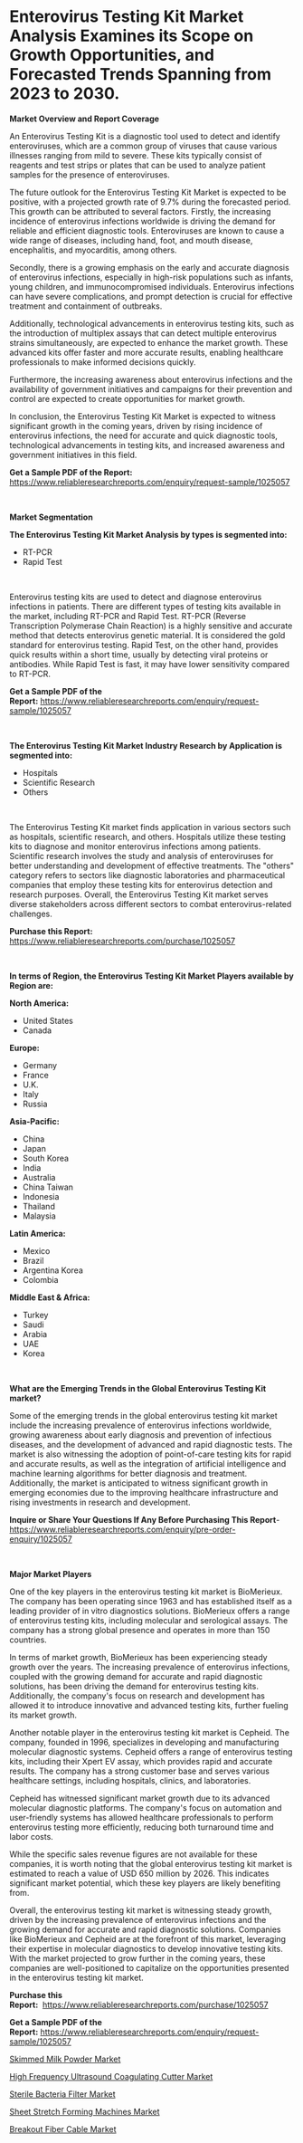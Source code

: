 <p><h1>Enterovirus Testing Kit Market Analysis Examines its Scope on Growth Opportunities, and Forecasted Trends Spanning from 2023 to 2030.</h1></p><p><strong>Market Overview and Report Coverage</strong></p>
<p><p>An Enterovirus Testing Kit is a diagnostic tool used to detect and identify enteroviruses, which are a common group of viruses that cause various illnesses ranging from mild to severe. These kits typically consist of reagents and test strips or plates that can be used to analyze patient samples for the presence of enteroviruses.</p><p>The future outlook for the Enterovirus Testing Kit Market is expected to be positive, with a projected growth rate of 9.7% during the forecasted period. This growth can be attributed to several factors. Firstly, the increasing incidence of enterovirus infections worldwide is driving the demand for reliable and efficient diagnostic tools. Enteroviruses are known to cause a wide range of diseases, including hand, foot, and mouth disease, encephalitis, and myocarditis, among others.</p><p>Secondly, there is a growing emphasis on the early and accurate diagnosis of enterovirus infections, especially in high-risk populations such as infants, young children, and immunocompromised individuals. Enterovirus infections can have severe complications, and prompt detection is crucial for effective treatment and containment of outbreaks.</p><p>Additionally, technological advancements in enterovirus testing kits, such as the introduction of multiplex assays that can detect multiple enterovirus strains simultaneously, are expected to enhance the market growth. These advanced kits offer faster and more accurate results, enabling healthcare professionals to make informed decisions quickly.</p><p>Furthermore, the increasing awareness about enterovirus infections and the availability of government initiatives and campaigns for their prevention and control are expected to create opportunities for market growth.</p><p>In conclusion, the Enterovirus Testing Kit Market is expected to witness significant growth in the coming years, driven by rising incidence of enterovirus infections, the need for accurate and quick diagnostic tools, technological advancements in testing kits, and increased awareness and government initiatives in this field.</p></p>
<p><strong>Get a Sample PDF of the Report:</strong> <a href="https://www.reliableresearchreports.com/enquiry/request-sample/1025057">https://www.reliableresearchreports.com/enquiry/request-sample/1025057</a></p>
<p>&nbsp;</p>
<p><strong>Market Segmentation</strong></p>
<p><strong>The Enterovirus Testing Kit Market Analysis by types is segmented into:</strong></p>
<p><ul><li>RT-PCR</li><li>Rapid Test</li></ul></p>
<p>&nbsp;</p>
<p><p>Enterovirus testing kits are used to detect and diagnose enterovirus infections in patients. There are different types of testing kits available in the market, including RT-PCR and Rapid Test. RT-PCR (Reverse Transcription Polymerase Chain Reaction) is a highly sensitive and accurate method that detects enterovirus genetic material. It is considered the gold standard for enterovirus testing. Rapid Test, on the other hand, provides quick results within a short time, usually by detecting viral proteins or antibodies. While Rapid Test is fast, it may have lower sensitivity compared to RT-PCR.</p></p>
<p><strong>Get a Sample PDF of the Report:</strong>&nbsp;<a href="https://www.reliableresearchreports.com/enquiry/request-sample/1025057">https://www.reliableresearchreports.com/enquiry/request-sample/1025057</a></p>
<p>&nbsp;</p>
<p><strong>The Enterovirus Testing Kit Market Industry Research by Application is segmented into:</strong></p>
<p><ul><li>Hospitals</li><li>Scientific Research</li><li>Others</li></ul></p>
<p>&nbsp;</p>
<p><p>The Enterovirus Testing Kit market finds application in various sectors such as hospitals, scientific research, and others. Hospitals utilize these testing kits to diagnose and monitor enterovirus infections among patients. Scientific research involves the study and analysis of enteroviruses for better understanding and development of effective treatments. The "others" category refers to sectors like diagnostic laboratories and pharmaceutical companies that employ these testing kits for enterovirus detection and research purposes. Overall, the Enterovirus Testing Kit market serves diverse stakeholders across different sectors to combat enterovirus-related challenges.</p></p>
<p><strong>Purchase this Report:</strong>&nbsp; <a href="https://www.reliableresearchreports.com/purchase/1025057">https://www.reliableresearchreports.com/purchase/1025057</a></p>
<p>&nbsp;</p>
<p><strong>In terms of Region, the Enterovirus Testing Kit Market Players available by Region are:</strong></p>
<p>
    <p> <strong> North America: </strong>
        <ul>
            <li>United States</li>
            <li>Canada</li>
        </ul>
        </p> 
    <p> <strong> Europe: </strong>
        <ul>
            <li>Germany</li>
            <li>France</li>
            <li>U.K.</li>
            <li>Italy</li>
            <li>Russia</li>
        </ul>
        </p> 
    <p> <strong> Asia-Pacific: </strong>
        <ul>
            <li>China</li>
            <li>Japan</li>
            <li>South Korea</li>
            <li>India</li>
            <li>Australia</li>
            <li>China Taiwan</li>
            <li>Indonesia</li>
            <li>Thailand</li>
            <li>Malaysia</li>
        </ul>
        </p> 
    <p> <strong> Latin America: </strong>
        <ul>
            <li>Mexico</li>
            <li>Brazil</li>
            <li>Argentina Korea</li>
            <li>Colombia</li>
        </ul>
        </p> 
    <p> <strong> Middle East & Africa: </strong>
        <ul>
            <li>Turkey</li>
            <li>Saudi</li>
            <li>Arabia</li>
            <li>UAE</li>
            <li>Korea</li>
        </ul>
    </p>
    </p>
<p>&nbsp;</p>
<p><strong>What are the Emerging Trends in the Global Enterovirus Testing Kit market?</strong></p>
<p><p>Some of the emerging trends in the global enterovirus testing kit market include the increasing prevalence of enterovirus infections worldwide, growing awareness about early diagnosis and prevention of infectious diseases, and the development of advanced and rapid diagnostic tests. The market is also witnessing the adoption of point-of-care testing kits for rapid and accurate results, as well as the integration of artificial intelligence and machine learning algorithms for better diagnosis and treatment. Additionally, the market is anticipated to witness significant growth in emerging economies due to the improving healthcare infrastructure and rising investments in research and development.</p></p>
<p><strong>Inquire or Share Your Questions If Any Before Purchasing This Report</strong>- <a href="https://www.reliableresearchreports.com/enquiry/pre-order-enquiry/1025057">https://www.reliableresearchreports.com/enquiry/pre-order-enquiry/1025057</a></p>
<p>&nbsp;</p>
<p><strong>Major Market Players</strong></p>
<p><p>One of the key players in the enterovirus testing kit market is BioMerieux. The company has been operating since 1963 and has established itself as a leading provider of in vitro diagnostics solutions. BioMerieux offers a range of enterovirus testing kits, including molecular and serological assays. The company has a strong global presence and operates in more than 150 countries.</p><p>In terms of market growth, BioMerieux has been experiencing steady growth over the years. The increasing prevalence of enterovirus infections, coupled with the growing demand for accurate and rapid diagnostic solutions, has been driving the demand for enterovirus testing kits. Additionally, the company's focus on research and development has allowed it to introduce innovative and advanced testing kits, further fueling its market growth.</p><p>Another notable player in the enterovirus testing kit market is Cepheid. The company, founded in 1996, specializes in developing and manufacturing molecular diagnostic systems. Cepheid offers a range of enterovirus testing kits, including their Xpert EV assay, which provides rapid and accurate results. The company has a strong customer base and serves various healthcare settings, including hospitals, clinics, and laboratories.</p><p>Cepheid has witnessed significant market growth due to its advanced molecular diagnostic platforms. The company's focus on automation and user-friendly systems has allowed healthcare professionals to perform enterovirus testing more efficiently, reducing both turnaround time and labor costs.</p><p>While the specific sales revenue figures are not available for these companies, it is worth noting that the global enterovirus testing kit market is estimated to reach a value of USD 650 million by 2026. This indicates significant market potential, which these key players are likely benefiting from.</p><p>Overall, the enterovirus testing kit market is witnessing steady growth, driven by the increasing prevalence of enterovirus infections and the growing demand for accurate and rapid diagnostic solutions. Companies like BioMerieux and Cepheid are at the forefront of this market, leveraging their expertise in molecular diagnostics to develop innovative testing kits. With the market projected to grow further in the coming years, these companies are well-positioned to capitalize on the opportunities presented in the enterovirus testing kit market.</p></p>
<p><strong>Purchase this Report:</strong>&nbsp;&nbsp;<a href="https://www.reliableresearchreports.com/purchase/1025057">https://www.reliableresearchreports.com/purchase/1025057</a></p>
<p></p>
<p><strong>Get a Sample PDF of the Report:</strong>&nbsp;<a href="https://www.reliableresearchreports.com/enquiry/request-sample/1025057">https://www.reliableresearchreports.com/enquiry/request-sample/1025057</a></p>
<p><p><a href="https://www.linkedin.com/pulse/skimmed-milk-powder-market-size-share-global-analysis-report-p6ofc/">Skimmed Milk Powder Market</a></p><p><a href="https://github.com/Chiragrp25/Market-Research-Report-List-1/blob/main/high-frequency-ultrasound-coagulating-cutter-market.md">High Frequency Ultrasound Coagulating Cutter Market</a></p><p><a href="https://github.com/santosh758595/Market-Research-Report-List-1/blob/main/sterile-bacteria-filter-market.md">Sterile Bacteria Filter Market</a></p><p><a href="https://medium.com/@randyhuel1989/sheet-stretch-forming-machines-market-size-growth-forecast-2023-2030-ced9c4be2cbe">Sheet Stretch Forming Machines Market</a></p><p><a href="https://www.linkedin.com/pulse/breakout-fiber-cable-market-size-2023-2030-global-industrial-wwdbc/">Breakout Fiber Cable Market</a></p></p>